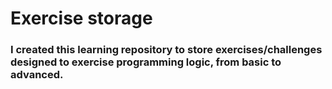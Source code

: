 # Exercise storage

### I created this learning repository to store exercises/challenges designed to exercise programming logic, from basic to advanced.

